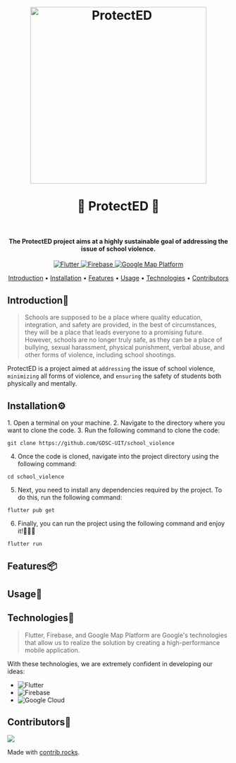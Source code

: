 <h1 align="center">
  <br>
  <img src="https://user-images.githubusercontent.com/90759146/229393835-499f48c9-2d1e-4df8-a4c7-7f9b499da880.png" alt="ProtectED" width="400">
  <br>
  <br>
  🏫 ProtectED 🏫
  <br>
  <br>
</h1>

<h4 align="center">The ProtectED project aims at a highly sustainable goal of addressing the issue of school violence.</h4>

<p align="center">
  <a href="https://flutter.dev">
    <img src="https://img.shields.io/badge/flutter%20version-%3E%3D2.18.6-blue"
         alt="Flutter">
  </a>
  <a href="https://firebase.google.com/">
    <img src="https://img.shields.io/badge/firebase-%20-yellow"
         alt="Firebase">
  </a>
  <a href="https://mapsplatform.google.com/">
    <img src="https://img.shields.io/badge/google--map--platform-%20-green"
         alt="Google Map Platform">
  </a>
</p>

<p align="center">
  <a href="#introduction">Introduction</a> •
  <a href="#installation">Installation</a> •
  <a href="#features">Features</a> •
  <a href="#usage">Usage</a> •
  <a href="#technologies">Technologies</a> •
  <a href="#contributor">Contributors</a>
</p>

<h2 id="#introduction">Introduction👋</h2>

> Schools are supposed to be a place where quality education, integration, and safety are provided, in the best of circumstances, they will be a place that leads everyone to a promising future. However, schools are no longer truly safe, as they can be a place of bullying, sexual harassment, physical punishment, verbal abuse, and other forms of violence, including school shootings.

ProtectED is a project aimed at `addressing` the issue of school violence, `minimizing` all forms of violence, and `ensuring` the safety of students both physically and mentally.

<h2 id="installation">Installation⚙️</h2>
1. Open a terminal on your machine. 
2. Navigate to the directory where you want to clone the code.
3. Run the following command to clone the code:

```
git clone https://github.com/GDSC-UIT/school_violence
```

4. Once the code is cloned, navigate into the project directory using the following command:

```
cd school_violence
```

5. Next, you need to install any dependencies required by the project. To do this, run the following command:

```
flutter pub get
```

6. Finally, you can run the project using the following command and enjoy it!🎉🎉🎉

```
flutter run
```

<h2 id="features">Features📦</h2>

<h2 id="usage">Usage📱</h2>

<h2 id="technologies">Technologies🤖</h2>

> Flutter, Firebase, and Google Map Platform are Google's technologies that allow us to realize the solution by creating a high-performance mobile application.

With these technologies, we are extremely confident in developing our ideas:
- ![Flutter](https://img.shields.io/badge/Flutter-%2302569B.svg?style=for-the-badge&logo=Flutter&logoColor=white)
- ![Firebase](https://img.shields.io/badge/firebase-%23039BE5.svg?style=for-the-badge&logo=firebase)
- ![Google Cloud](https://img.shields.io/badge/GoogleCloud-%234285F4.svg?style=for-the-badge&logo=google-cloud&logoColor=white)

<h2 id="contributor">Contributors🤝</h2>
<a href="https://github.com/GDSC-UIT/school_violence/graphs/contributors">
  <img src="https://contrib.rocks/image?repo=GDSC-UIT/school_violence" />
</a>

Made with [contrib.rocks](https://contrib.rocks).
